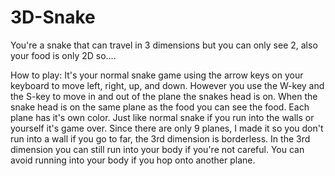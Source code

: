 # 3D-Snake
 You're a snake that can travel in 3 dimensions but you can only see 2, also your food is only 2D so....


 How to play:
 It's your normal snake game using the arrow keys on your keyboard to move left, right, up, and down.
 However you use the W-key and the S-key to move in and out of the plane the snakes head is on.
 When the snake head is on the same plane as the food you can see the food.
 Each plane has it's own color.
 Just like normal snake if you run into the walls or yourself it's game over.
 Since there are only 9 planes, I made it so you don't run into a wall if you go to far, the 3rd dimension is borderless.
 In the 3rd dimension you can still run into your body if you're not careful.
 You can avoid running into your body if you hop onto another plane.
